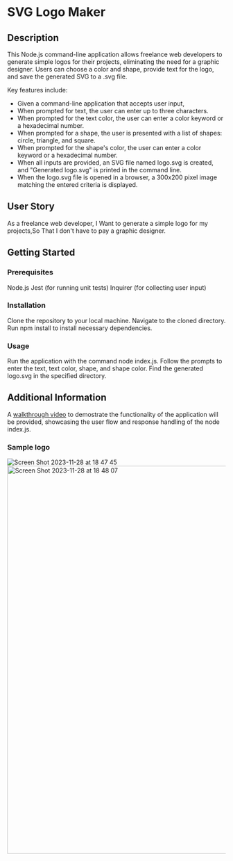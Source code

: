 # SVG Logo Maker

## Description 

This Node.js command-line application allows freelance web developers to generate simple logos for their projects, eliminating the need for a graphic designer. Users can choose a color and shape, provide text for the logo, and save the generated SVG to a .svg file.

Key features include:

- Given a command-line application that accepts user input,
- When prompted for text, the user can enter up to three characters.
- When prompted for the text color, the user can enter a color keyword or a hexadecimal number.
- When prompted for a shape, the user is presented with a list of shapes: circle, triangle, and square.
- When prompted for the shape's color, the user can enter a color keyword or a hexadecimal number.
- When all inputs are provided, an SVG file named logo.svg is created, and "Generated logo.svg" is printed in the command line.
- When the logo.svg file is opened in a browser, a 300x200 pixel image matching the entered criteria is displayed.

## User Story 
As a freelance web developer, I Want to generate a simple logo for my projects,So That I don't have to pay a graphic designer.

## Getting Started 

### Prerequisites
Node.js
Jest (for running unit tests)
Inquirer (for collecting user input)

### Installation
Clone the repository to your local machine.
Navigate to the cloned directory.
Run npm install to install necessary dependencies.

### Usage
Run the application with the command node index.js.
Follow the prompts to enter the text, text color, shape, and shape color.
Find the generated logo.svg in the specified directory.


## Additional Information 

A [walkthrough video](https://watch.screencastify.com/v/F6SLd0SBd3qEZShn42mi) to demostrate the functionality of the application will be provided, showcasing the user flow and response handling of the node index.js. 

### Sample logo 

![Screen Shot 2023-11-28 at 18 47 45](https://github.com/ajabadi/SVG-Logo-Maker/assets/145517793/9206c0cb-8f5c-43c4-bc34-1d8b252a4364)
<img width="893" alt="Screen Shot 2023-11-28 at 18 48 07" src="https://github.com/ajabadi/SVG-Logo-Maker/assets/145517793/fd906198-6184-44e4-b9a8-16626ecdf917">



